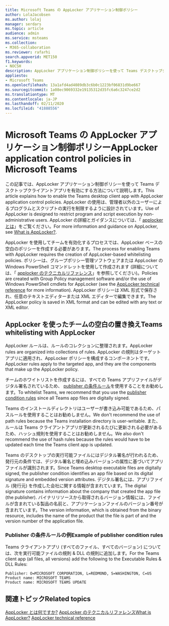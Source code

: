 ```yaml
---
title: Microsoft Teams の AppLocker アプリケーション制御ポリシー
author: LolaJacobsen
ms.author: lolaj
manager: serdars
ms.topic: article
audience: admin
ms.service: msteams
ms.collection:
- M365-collaboration
ms.reviewer: rafarhi
search.appverid: MET150
f1.keywords:
- NOCSH
description: AppLocker アプリケーション制御ポリシーを使って Teams デスクトップクライアントアプリケーションを有効にする方法について説明します。
appliesto:
- Microsoft Teams
ms.openlocfilehash: 13a1afd4ad4089db3c6b0c1223bf06831d9be667
ms.sourcegitcommit: 1a08ec9069332e19135312d35fc6a6c3247ce2d2
ms.translationtype: MT
ms.contentlocale: ja-JP
ms.lasthandoff: 02/11/2020
ms.locfileid: "41888556"
---
```

# <a name="applocker-application-control-policies-in-microsoft-teams"></a><span data-ttu-id="867ed-103">Microsoft Teams の AppLocker アプリケーション制御ポリシー</span><span class="sxs-lookup"><span data-stu-id="867ed-103">AppLocker application control policies in Microsoft Teams</span></span>

<span data-ttu-id="867ed-104">この記事では、AppLocker アプリケーション制御ポリシーを使って Teams デスクトップクライアントアプリを有効にする方法について説明します。</span><span class="sxs-lookup"><span data-stu-id="867ed-104">This article explains how to enable the Teams desktop client app with AppLocker application control policies.</span></span> <span data-ttu-id="867ed-105">AppLocker の使用は、管理者以外のユーザーによるプログラムとスクリプトの実行を制限するように設計されています。</span><span class="sxs-lookup"><span data-stu-id="867ed-105">Use of AppLocker is designed to restrict program and script execution by non-administrative users.</span></span> <span data-ttu-id="867ed-106">AppLocker の詳細とガイダンスについては、「 [applocker とは](https://docs.microsoft.com/windows/security/threat-protection/windows-defender-application-control/applocker/what-is-applocker)」をご覧ください。</span><span class="sxs-lookup"><span data-stu-id="867ed-106">For more information and guidance on AppLocker, see [What is AppLocker?](https://docs.microsoft.com/windows/security/threat-protection/windows-defender-application-control/applocker/what-is-applocker).</span></span>

<span data-ttu-id="867ed-107">AppLocker を使用してチームを有効化するプロセスでは、AppLocker ベースの空白のポリシーを作成する必要があります。</span><span class="sxs-lookup"><span data-stu-id="867ed-107">The process for enabling Teams with AppLocker requires the creation of AppLocker-based whitelisting policies.</span></span> <span data-ttu-id="867ed-108">ポリシーは、グループポリシー管理ソフトウェアまたは AppLocker の Windows PowerShell コマンドレットを使用して作成されます (詳細については、「 [applocker のテクニカルリファレンス](https://docs.microsoft.com/windows/security/threat-protection/windows-defender-application-control/applocker/applocker-technical-reference)」を参照してください)。</span><span class="sxs-lookup"><span data-stu-id="867ed-108">Policies are created with Group Policy management software and/or the use of Windows PowerShell cmdlets for AppLocker (see the [AppLocker technical reference](https://docs.microsoft.com/windows/security/threat-protection/windows-defender-application-control/applocker/applocker-technical-reference) for more information).</span></span> <span data-ttu-id="867ed-109">AppLocker ポリシーは XML 形式で保存され、任意のテキストエディターまたは XML エディターで編集できます。</span><span class="sxs-lookup"><span data-stu-id="867ed-109">The AppLocker policy is saved in XML format and can be edited with any text or XML editor.</span></span>

## <a name="teams-whitelisting-with-applocker"></a><span data-ttu-id="867ed-110">AppLocker を使ったチームの空白の置き換え</span><span class="sxs-lookup"><span data-stu-id="867ed-110">Teams whitelisting with AppLocker</span></span>

<span data-ttu-id="867ed-111">AppLocker ルールは、ルールのコレクションに整理されます。</span><span class="sxs-lookup"><span data-stu-id="867ed-111">AppLocker rules are organized into collections of rules.</span></span> <span data-ttu-id="867ed-112">AppLocker の規則はターゲットアプリに適用され、AppLocker ポリシーを構成するコンポーネントです。</span><span class="sxs-lookup"><span data-stu-id="867ed-112">AppLocker rules apply to the targeted app, and they are the components that make up the AppLocker policy.</span></span>  

<span data-ttu-id="867ed-113">チームのホワイトリストを作成するには、すべての Teams アプリファイルがデジタル署名されているため、 [publisher の条件ルール](https://docs.microsoft.com/windows/security/threat-protection/windows-defender-application-control/applocker/understanding-the-publisher-rule-condition-in-applocker)を使用することをお勧めします。</span><span class="sxs-lookup"><span data-stu-id="867ed-113">To whitelist Teams, we recommend that you use the [publisher condition rules](https://docs.microsoft.com/windows/security/threat-protection/windows-defender-application-control/applocker/understanding-the-publisher-rule-condition-in-applocker) since all Teams app files are digitally signed.</span></span>
  
<span data-ttu-id="867ed-114">Teams のインストールディレクトリはユーザーが書き込み可能であるため、パスルールを使用することはお勧めしません。</span><span class="sxs-lookup"><span data-stu-id="867ed-114">We don't recommend the use of path rules because the Teams installation directory is user-writable.</span></span> <span data-ttu-id="867ed-115">また、ルールは Teams クライアントアプリが更新されるたびに更新される必要があるため、ハッシュ規則を使用することはお勧めしません。</span><span class="sxs-lookup"><span data-stu-id="867ed-115">We also don't recommend the use of hash rules because the rules would have to be updated each time the Teams client app is updated.</span></span>

<span data-ttu-id="867ed-116">Teams のデスクトップの実行可能ファイルにはデジタル署名が行われるため、発行元の条件では、デジタル署名と埋め込みバージョンの属性に基づいてアプリファイルが識別されます。</span><span class="sxs-lookup"><span data-stu-id="867ed-116">Since Teams desktop executable files are digitally signed, the publisher condition identifies an app file based on its digital signature and embedded version attributes.</span></span> <span data-ttu-id="867ed-117">デジタル署名には、アプリファイル (発行元) を作成した会社に関する情報が含まれています。</span><span class="sxs-lookup"><span data-stu-id="867ed-117">The digital signature contains information about the company that created the app file (the publisher).</span></span> <span data-ttu-id="867ed-118">バイナリリソースから取得されるバージョン情報には、ファイルが含まれている製品の名前と、アプリケーションファイルのバージョン番号が含まれています。</span><span class="sxs-lookup"><span data-stu-id="867ed-118">The version information, which is obtained from the binary resource, includes the name of the product that the file is part of and the version number of the application file.</span></span>

### <a name="example-of-publisher-condition-rules"></a><span data-ttu-id="867ed-119">Publisher の条件ルールの例</span><span class="sxs-lookup"><span data-stu-id="867ed-119">Example of publisher condition rules</span></span>

<span data-ttu-id="867ed-120">Teams クライアントアプリ (すべてのファイル、すべてのバージョン) については、次を実行可能ファイルの規則 & DLL の規則に追加します。</span><span class="sxs-lookup"><span data-stu-id="867ed-120">For the Teams client app (all files, all versions) add the following to the Executable Rules & DLL Rules:</span></span>

```console
Publisher: O=MICROSOFT CORPORATION, L=REDMOND, S=WASHINGTON, C=US
Product name: MICROSOFT TEAMS
Product name: MICROSOFT TEAMS UPDATE
```

## <a name="related-topics"></a><span data-ttu-id="867ed-121">関連トピック</span><span class="sxs-lookup"><span data-stu-id="867ed-121">Related topics</span></span>
<span data-ttu-id="867ed-122">[AppLocker とは何ですか?](https://docs.microsoft.com/windows/security/threat-protection/windows-defender-application-control/applocker/what-is-applocker)
 [AppLocker のテクニカルリファレンス](https://docs.microsoft.com/windows/security/threat-protection/windows-defender-application-control/applocker/applocker-technical-reference)</span><span class="sxs-lookup"><span data-stu-id="867ed-122">[What is AppLocker?](https://docs.microsoft.com/windows/security/threat-protection/windows-defender-application-control/applocker/what-is-applocker)
[AppLocker technical reference](https://docs.microsoft.com/windows/security/threat-protection/windows-defender-application-control/applocker/applocker-technical-reference)</span></span>
